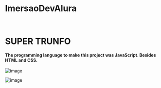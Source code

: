 # ImersaoDevAlura
<br>

<div>
<h1>SUPER TRUNFO</h1>
  
  <h4>The programming language to make this project was JavaScript. Besides HTML and CSS.</h4>

![image](https://user-images.githubusercontent.com/64970716/114049585-f1bee000-9861-11eb-97b0-907054bf6d7b.png)

![image](https://user-images.githubusercontent.com/64970716/114050027-4eba9600-9862-11eb-89c2-6694fe81f699.png)

</div>
